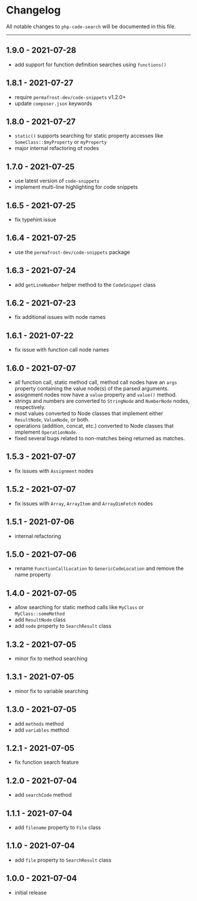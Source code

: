 # Changelog

All notable changes to `php-code-search` will be documented in this file.

---

## 1.9.0 - 2021-07-28

- add support for function definition searches using `functions()` 

## 1.8.1 - 2021-07-27

- require `permafrost-dev/code-snippets` v1.2.0+
- update `composer.json` keywords

## 1.8.0 - 2021-07-27

- `static()` supports searching for static property accesses like `SomeClass::$myProperty` or `myProperty`
- major internal refactoring of nodes 

## 1.7.0 - 2021-07-25

- use latest version of `code-snippets`
- implement multi-line highlighting for code snippets

## 1.6.5 - 2021-07-25

- fix typehint issue

## 1.6.4 - 2021-07-25

- use the `permafrost-dev/code-snippets` package

## 1.6.3 - 2021-07-24

- add `getLineNumber` helper method to the `CodeSnippet` class

## 1.6.2 - 2021-07-23

- fix additional issues with node names

## 1.6.1 - 2021-07-22

- fix issue with function call node names

## 1.6.0 - 2021-07-07

- all function call, static method call, method call nodes have an `args` property containing the value node(s) of the parsed arguments.
- assignment nodes now have a `value` property and `value()` method.
- strings and numbers are converted to `StringNode` and `NumberNode` nodes, respectively.
- most values converted to Node classes that implement either `ResultNode`, `ValueNode`, or both.
- operations (addition, concat, etc.) converted to Node classes that implement `OperationNode`.
- fixed several bugs related to non-matches being returned as matches.

## 1.5.3 - 2021-07-07

- fix issues with `Assignment` nodes

## 1.5.2 - 2021-07-07

- fix issues with `Array`, `ArrayItem` and `ArrayDimFetch` nodes

## 1.5.1 - 2021-07-06

- internal refactoring

## 1.5.0 - 2021-07-06

- rename `FunctionCallLocation` to `GenericCodeLocation` and remove the name property

## 1.4.0 - 2021-07-05

- allow searching for static method calls like `MyClass` or `MyClass::someMethod`
- add `ResultNode` class
- add `node` property to `SearchResult` class

## 1.3.2 - 2021-07-05

- minor fix to method searching

## 1.3.1 - 2021-07-05

- minor fix to variable searching

## 1.3.0 - 2021-07-05

- add `methods` method
- add `variables` method

## 1.2.1 - 2021-07-05

- fix function search feature

## 1.2.0 - 2021-07-04

- add `searchCode` method

## 1.1.1 - 2021-07-04

- add `filename` property to `File` class

## 1.1.0 - 2021-07-04

- add `file` property to `SearchResult` class

## 1.0.0 - 2021-07-04

- initial release

